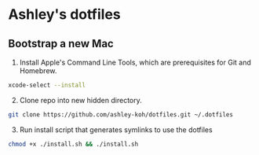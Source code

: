 # Ashley's dotfiles

## Bootstrap a new Mac

1. Install Apple's Command Line Tools, which are prerequisites for Git and Homebrew.

```bash
xcode-select --install
```

2. Clone repo into new hidden directory.

```bash
git clone https://github.com/ashley-koh/dotfiles.git ~/.dotfiles
```

3. Run install script that generates symlinks to use the dotfiles

```bash
chmod +x ./install.sh && ./install.sh
```
